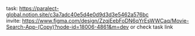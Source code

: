 task: https://paralect-global.notion.site/c3a7adc40e5d4e0d9d3d3e5462a576bc  
invite: https://www.figma.com/design/ZzqjEebFoDN6qYrEsWWCaq/Movie-Search-App-(Copy)?node-id=18006-4861&m=dev or check task link
